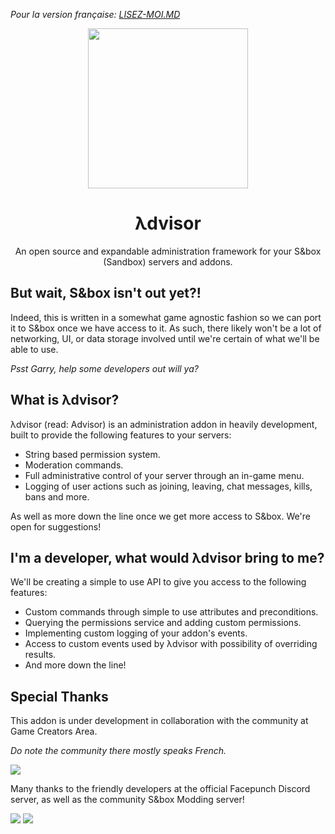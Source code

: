 *Pour la version française: [LISEZ-MOI.MD](https://github.com/game-creators-area/Advisor/blob/master/LISEZ-MOI.MD)*

<p align="center">
  <img width="256" height="256" src="https://user-images.githubusercontent.com/25248023/113520130-542d8d00-9591-11eb-8104-d5abd8ecb660.png">
</p>

<h1 align="center"> λdvisor </h1>
<p align="center"> An open source and expandable administration framework for your S&amp;box (Sandbox) servers and addons. </p>
<div />


## But wait, S&box isn't out yet?!

Indeed, this is written in a somewhat game agnostic fashion so we can port it to S&box once we have access to it.
As such, there likely won't be a lot of networking, UI, or data storage involved until we're certain of what we'll be able to use.

*Psst Garry, help some developers out will ya?*

## What is λdvisor?

λdvisor (read: Advisor) is an administration addon in heavily development, built to provide the following features to your servers:

- String based permission system.
- Moderation commands.
- Full administrative control of your server through an in-game menu.
- Logging of user actions such as joining, leaving, chat messages, kills, bans and more.

As well as more down the line once we get more access to S&box. We're open for suggestions!

## I'm a developer, what would λdvisor bring to me?

We'll be creating a simple to use API to give you access to the following features:

- Custom commands through simple to use attributes and preconditions.
- Querying the permissions service and adding custom permissions.
- Implementing custom logging of your addon's events.
- Access to custom events used by λdvisor with possibility of overriding results.
- And more down the line!

## Special Thanks

This addon is under development in collaboration with the community at Game Creators Area.

*Do note the community there mostly speaks French.*

[<img src="https://discordapp.com/api/guilds/223070469148901376/widget.png?style=banner1">](https://discord.gg/gca)

Many thanks to the friendly developers at the official Facepunch Discord server, as well as the community S&box Modding server!

[<img src="https://discordapp.com/api/guilds/833983068468936704/widget.png?style=banner1">](https://discord.gg/sbox)
[<img src="https://discordapp.com/api/guilds/799738004439826463/widget.png?style=banner1">](https://discord.gg/K4Jv7G3WUw)
